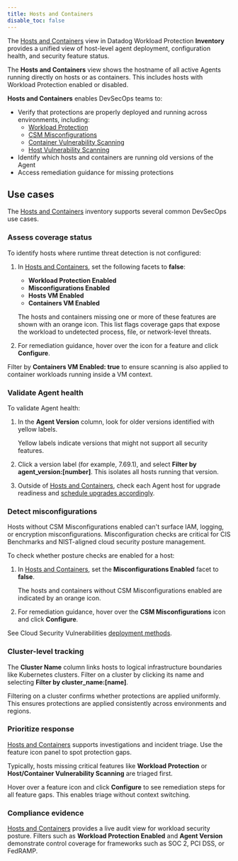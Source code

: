 ```yaml
---
title: Hosts and Containers
disable_toc: false
---
```


The [Hosts and Containers][1] view in Datadog Workload Protection **Inventory** provides a unified view of host-level agent deployment, configuration health, and security feature status. 

The **Hosts and Containers** view shows the hostname of all active Agents running directly on hosts or as containers. This includes hosts with Workload Protection enabled or disabled.

**Hosts and Containers** enables DevSecOps teams to:  

- Verify that protections are properly deployed and running across environments, including:  
  - [Workload Protection][3]  
  - [CSM Misconfigurations][2]  
  - [Container Vulnerability Scanning][4]  
  - [Host Vulnerability Scanning][4]  
- Identify which hosts and containers are running old versions of the Agent  
- Access remediation guidance for missing protections

## Use cases

The [Hosts and Containers][1] inventory supports several common DevSecOps use cases.

### Assess coverage status

To identify hosts where runtime threat detection is not configured:

1. In [Hosts and Containers][1], set the following facets to **false**:
   - **Workload Protection Enabled**
   - **Misconfigurations Enabled**
   - **Hosts VM Enabled**
   - **Containers VM Enabled**
   
   The hosts and containers missing one or more of these features are shown with an orange icon. This list flags coverage gaps that expose the workload to undetected process, file, or network-level threats.
2. For remediation guidance, hover over the icon for a feature and click **Configure**.

<div class="alert alert-info">
Filter by <b>Containers VM Enabled: true</b> to ensure scanning is also applied to container workloads running inside a VM context.
</div>

### Validate Agent health

To validate Agent health:

1. In the **Agent Version** column, look for older versions identified with yellow labels.
   
   Yellow labels indicate versions that might not support all security features.
2. Click a version label (for example, 7.69.1), and select **Filter by agent_version:[number]**. 
   This isolates all hosts running that version. 
3. Outside of [Hosts and Containers][1], check each Agent host for upgrade readiness and [schedule upgrades accordingly][5].

### Detect misconfigurations

Hosts without CSM Misconfigurations enabled can't surface IAM, logging, or encryption misconfigurations. Misconfiguration checks are critical for CIS Benchmarks and NIST-aligned cloud security posture management.

To check whether posture checks are enabled for a host:

1. In [Hosts and Containers][1], set the **Misconfigurations Enabled** facet to **false**.

   The hosts and containers without CSM Misconfigurations enabled are indicated by an orange icon. 
2. For remediation guidance, hover over the **CSM Misconfigurations** icon and click **Configure**.

See Cloud Security Vulnerabilities [deployment methods][6].

### Cluster-level tracking

The **Cluster Name** column links hosts to logical infrastructure boundaries like Kubernetes clusters. Filter on a cluster by clicking its name and selecting **Filter by cluster_name:[name]**.

Filtering on a cluster confirms whether protections are applied uniformly. This ensures protections are applied consistently across environments and regions.

### Prioritize response

[Hosts and Containers][1] supports investigations and incident triage. Use the feature icon panel to spot protection gaps. 

Typically, hosts missing critical features like **Workload Protection** or **Host/Container Vulnerability Scanning** are triaged first. 

Hover over a feature icon and click **Configure** to see remediation steps for all feature gaps. This enables triage without context switching.

### Compliance evidence

[Hosts and Containers][1] provides a live audit view for workload security posture. Filters such as **Workload Protection Enabled** and **Agent Version** demonstrate control coverage for frameworks such as SOC 2, PCI DSS, or FedRAMP.


[1]: https://app.datadoghq.com/security/workload-protection/inventory/hosts
[2]: /security/cloud_security_management/misconfigurations/
[3]: /security/workload_protection/
[4]: /security/cloud_security_management/vulnerabilities/
[5]: /agent/guide/upgrade_agent_fleet_automation
[6]: /security/cloud_security_management/vulnerabilities/
